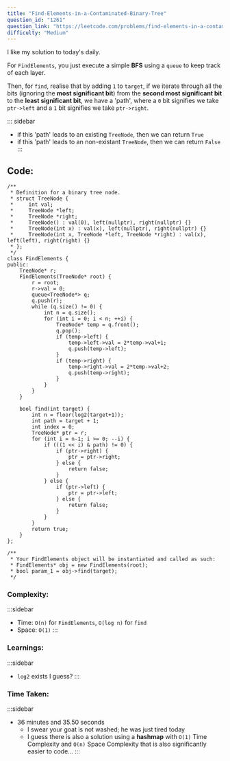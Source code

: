 ```yaml
---
title: "Find-Elements-in-a-Contaminated-Binary-Tree"
question_id: "1261"
question_link: "https://leetcode.com/problems/find-elements-in-a-contaminated-binary-tree/"
difficulty: "Medium"
---
```


I like my solution to today's daily.

For `FindElements`, you just execute a simple **BFS** using a `queue` to keep track of each layer.

Then, for `find`, realise that by adding `1` to `target`, 
if we iterate through all the bits (ignoring the **most significant bit**) from the **second most significant bit** to the **least significant bit**,
we have a 'path', where a `0` bit signifies we take `ptr->left` and a `1` bit signifies we take `ptr->right`.

::: sidebar
- if this 'path' leads to an existing `TreeNode`, then we can return `True`
- if this 'path' leads to an non-existant `TreeNode`, then we can return `False`
:::

## Code<span>:</span>

```{.cpp}
/**
 * Definition for a binary tree node.
 * struct TreeNode {
 *     int val;
 *     TreeNode *left;
 *     TreeNode *right;
 *     TreeNode() : val(0), left(nullptr), right(nullptr) {}
 *     TreeNode(int x) : val(x), left(nullptr), right(nullptr) {}
 *     TreeNode(int x, TreeNode *left, TreeNode *right) : val(x), left(left), right(right) {}
 * };
 */
class FindElements {
public:
    TreeNode* r;
    FindElements(TreeNode* root) {
        r = root;
        r->val = 0;
        queue<TreeNode*> q;
        q.push(r);
        while (q.size() != 0) {
            int n = q.size();
            for (int i = 0; i < n; ++i) {
                TreeNode* temp = q.front();
                q.pop();
                if (temp->left) {
                    temp->left->val = 2*temp->val+1;
                    q.push(temp->left);
                }
                if (temp->right) {
                    temp->right->val = 2*temp->val+2;
                    q.push(temp->right);
                }
            }
        }
    }

    bool find(int target) {
        int n = floor(log2(target+1));
        int path = target + 1;
        int index = 0;
        TreeNode* ptr = r;
        for (int i = n-1; i >= 0; --i) {
            if (((1 << i) & path) != 0) {
                if (ptr->right) {
                    ptr = ptr->right;
                } else {
                    return false;
                }
            } else {
                if (ptr->left) {
                    ptr = ptr->left;
                } else {
                    return false;
                }
            }
        }
        return true;
    }
};

/**
 * Your FindElements object will be instantiated and called as such:
 * FindElements* obj = new FindElements(root);
 * bool param_1 = obj->find(target);
 */
```

### Complexity<span>:</span>

:::sidebar
- Time: `O(n)` for `FindElements`, `O(log n)` for `find`
- Space: `O(1)`
:::

### Learnings<span>:</span>

:::sidebar
- `log2` exists I guess?
:::

### Time Taken<span>:</span>

:::sidebar
- 36 minutes and 35.50 seconds
    - I swear your goat is not washed; he was just tired today
    - I guess there is also a solution using a **hashmap** with `O(1)` Time Complexity and `O(n)` Space Complexity that is also significantly easier to code...
:::
